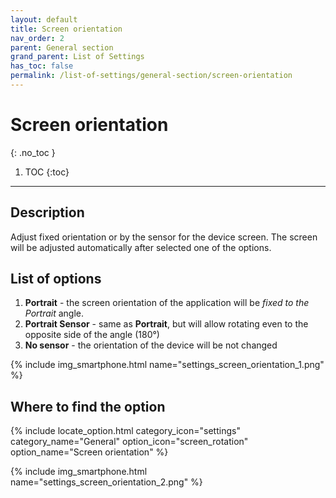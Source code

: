 ```yaml
---
layout: default
title: Screen orientation
nav_order: 2
parent: General section
grand_parent: List of Settings
has_toc: false
permalink: /list-of-settings/general-section/screen-orientation
---
```


# Screen orientation
{: .no_toc }

1. TOC
{:toc}

---

## Description
Adjust fixed orientation or by the sensor for the device screen. The screen will be adjusted automatically after selected one of the options.

## List of options
1. **Portrait** - the screen orientation of the application will be _fixed to the Portrait_ angle.
1. **Portrait Sensor** - same as **Portrait**, but will allow rotating even to the opposite side of the angle (180°)
1. **No sensor** - the orientation of the device will be not changed

{% include img_smartphone.html name="settings_screen_orientation_1.png" %}

## Where to find the option
{% include locate_option.html category_icon="settings" category_name="General" option_icon="screen_rotation" option_name="Screen orientation" %}

{% include img_smartphone.html name="settings_screen_orientation_2.png" %}